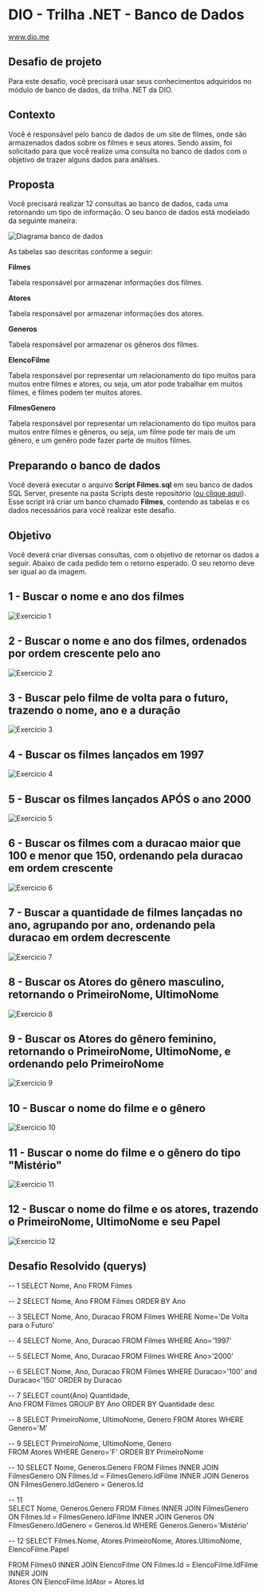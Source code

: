 # DIO - Trilha .NET - Banco de Dados
www.dio.me

## Desafio de projeto
Para este desafio, você precisará usar seus conhecimentos adquiridos no módulo de banco de dados, da trilha .NET da DIO.

## Contexto
Você é responsável pelo banco de dados de um site de filmes, onde são armazenados dados sobre os filmes e seus atores. Sendo assim, foi solicitado para que você realize uma consulta no banco de dados com o objetivo de trazer alguns dados para análises.

## Proposta
Você precisará realizar 12 consultas ao banco de dados, cada uma retornando um tipo de informação.
O seu banco de dados está modelado da seguinte maneira:

![Diagrama banco de dados](Imagens/diagrama.png)

As tabelas sao descritas conforme a seguir:

**Filmes**

Tabela responsável por armazenar informações dos filmes.

**Atores**

Tabela responsável por armazenar informações dos atores.

**Generos**

Tabela responsável por armazenar os gêneros dos filmes.

**ElencoFilme**

Tabela responsável por representar um relacionamento do tipo muitos para muitos entre filmes e atores, ou seja, um ator pode trabalhar em muitos filmes, e filmes
podem ter muitos atores.

**FilmesGenero**

Tabela responsável por representar um relacionamento do tipo muitos para muitos entre filmes e gêneros, ou seja, um filme pode ter mais de um gênero, e um genêro pode fazer parte de muitos filmes.

## Preparando o banco de dados
Você deverá executar o arquivo **Script Filmes.sql** em seu banco de dados SQL Server, presente na pasta Scripts deste repositório ([ou clique aqui](Script%20Filmes.sql)). Esse script irá criar um banco chamado **Filmes**, contendo as tabelas e os dados necessários para você realizar este desafio.

## Objetivo
Você deverá criar diversas consultas, com o objetivo de retornar os dados a seguir. Abaixo de cada pedido tem o retorno esperado. O seu retorno deve ser igual ao da imagem.

## 1 - Buscar o nome e ano dos filmes

![Exercicio 1](Imagens/1.png)

## 2 - Buscar o nome e ano dos filmes, ordenados por ordem crescente pelo ano

![Exercicio 2](Imagens/2.png)

## 3 - Buscar pelo filme de volta para o futuro, trazendo o nome, ano e a duração

![Exercicio 3](Imagens/3.png)

## 4 - Buscar os filmes lançados em 1997

![Exercicio 4](Imagens/4.png)

## 5 - Buscar os filmes lançados APÓS o ano 2000

![Exercicio 5](Imagens/5.png)

## 6 - Buscar os filmes com a duracao maior que 100 e menor que 150, ordenando pela duracao em ordem crescente

![Exercicio 6](Imagens/6.png)

## 7 - Buscar a quantidade de filmes lançadas no ano, agrupando por ano, ordenando pela duracao em ordem decrescente

![Exercicio 7](Imagens/7.png)

## 8 - Buscar os Atores do gênero masculino, retornando o PrimeiroNome, UltimoNome

![Exercicio 8](Imagens/8.png)

## 9 - Buscar os Atores do gênero feminino, retornando o PrimeiroNome, UltimoNome, e ordenando pelo PrimeiroNome

![Exercicio 9](Imagens/9.png)

## 10 - Buscar o nome do filme e o gênero

![Exercicio 10](Imagens/10.png)

## 11 - Buscar o nome do filme e o gênero do tipo "Mistério"

![Exercicio 11](Imagens/11.png)

## 12 - Buscar o nome do filme e os atores, trazendo o PrimeiroNome, UltimoNome e seu Papel

![Exercicio 12](Imagens/12.png)


## Desafio Resolvido (querys)

--  1
SELECT 
	Nome,
	Ano 
FROM 
	Filmes

-- 2
SELECT 
	Nome,
	Ano 
FROM 
	Filmes
ORDER BY 
	Ano

-- 3
SELECT 
	Nome,
	Ano,
	Duracao 
FROM 
	Filmes
WHERE 
	Nome='De Volta para o Futuro'

-- 4
SELECT 
	Nome,
	Ano,
	Duracao 
FROM 
	Filmes
WHERE
	Ano='1997'

-- 5
SELECT 
	Nome,
	Ano,
	Duracao 
FROM 
	Filmes
WHERE
	Ano>'2000'

-- 6
SELECT 
	Nome,
	Ano,
	Duracao 
FROM 
	Filmes
WHERE
	Duracao>'100' and Duracao<'150'
ORDER by 
	Duracao 

-- 7
SELECT 
	count(Ano) Quantidade,	
	Ano
FROM 
	Filmes
GROUP BY 
	Ano
ORDER BY 
	Quantidade desc

-- 8
SELECT 
	PrimeiroNome,
	UltimoNome,
	Genero 
FROM 
	Atores
WHERE 
	Genero='M'

-- 9
SELECT 
	PrimeiroNome,
	UltimoNome,
	Genero	
FROM 
	Atores
WHERE 
	Genero='F'
ORDER BY 
	PrimeiroNome 

-- 10
SELECT 
	Nome,
	Generos.Genero
FROM 
	Filmes
INNER JOIN
	FilmesGenero
ON
	Filmes.Id = FilmesGenero.IdFilme 
INNER JOIN 
	Generos
ON
	FilmesGenero.IdGenero = Generos.Id 

-- 11	
SELECT 
	Nome,
	Generos.Genero
FROM 
	Filmes
INNER JOIN
	FilmesGenero
ON
	Filmes.Id = FilmesGenero.IdFilme 
INNER JOIN 
	Generos
ON
	FilmesGenero.IdGenero = Generos.Id 
WHERE 
	Generos.Genero='Mistério'

-- 12
SELECT 
	Filmes.Nome,
	Atores.PrimeiroNome, 
	Atores.UltimoNome,
	ElencoFilme.Papel 
	
FROM 
	Filmes0
INNER JOIN 
	ElencoFilme
ON 
	Filmes.Id = ElencoFilme.IdFilme 
INNER JOIN 	
	Atores
ON 
	ElencoFilme.IdAtor = Atores.Id 	